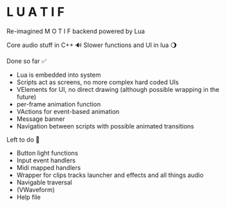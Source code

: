 # L U A T I F

Re-imagined  M O T I F backend powered by Lua

Core audio stuff in C++ 🔊
Slower functions and UI in lua 🌖

Done so far ✅
- Lua is embedded into system
- Scripts act as screens, no more complex hard coded UIs
- VElements for UI, no direct drawing (although possible wrapping in the future)
- per-frame animation function
- VActions for event-based animation
- Message banner
- Navigation between scripts with possible animated transitions

Left to do 📝
- Button light functions
- Input event handlers 
- Midi mapped handlers
- Wrapper for clips tracks launcher and effects and all things audio
- Navigable traversal 
- (VWaveform)
- Help file